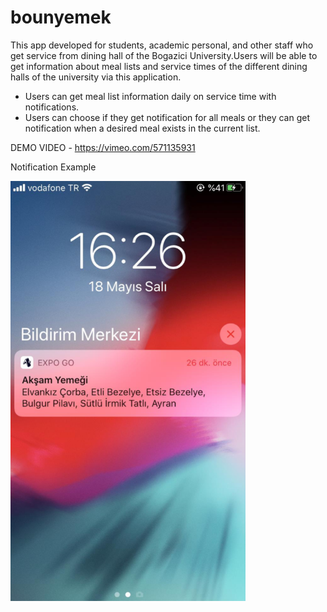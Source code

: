# bounyemek

This app developed for students, academic personal, and other staff who get service from dining hall of the Bogazici University.Users will be able to get information about meal lists and service times of the different dining halls of the university via this application.

- Users can get meal list information daily on service time with notifications.
- Users can choose if they get notification for all meals or they can get notification when a desired meal exists in the current list.

DEMO VIDEO - https://vimeo.com/571135931

Notification Example

<img src="https://github.com/serhatyigit/bounyemek/blob/main/notification%20example.png" width="376" height="672">



